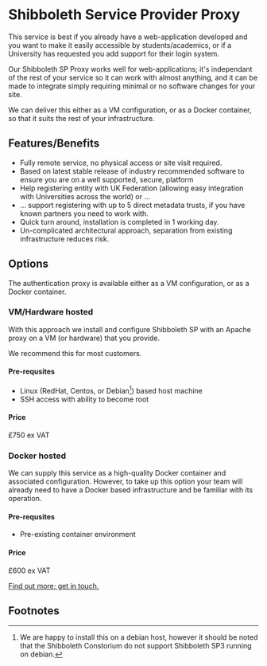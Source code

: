 # Shibboleth Service Provider Proxy

This service is best if you already have a web-application developed and you
want to make it easily accessible by students/academics, or if a University has
requested you add support for their login system.

Our Shibboleth SP Proxy works well for web-applications; it's independant of
the rest of your service so it can work with almost anything, and it can be
made to integrate simply requiring minimal or no software changes for your
site.

We can deliver this either as a VM configuration, or as a Docker container, so
that it suits the rest of your infrastructure.

## Features/Benefits

* Fully remote service, no physical access or site visit required.
* Based on latest stable release of industry recommended software to ensure you are on a well supported, secure, platform
* Help registering entity with UK Federation (allowing easy integration with Universities across the world)  or ...
* ... support registering with up to 5 direct metadata trusts, if you have known partners you need to work with.
* Quick turn around, installation is completed in 1 working day.
* Un-complicated architectural approach, separation from existing infrastructure reduces risk.

## Options

The authentication proxy is available either as a VM configuration, or as a
Docker container.

### VM/Hardware hosted

With this approach we install and configure Shibboleth SP with an Apache proxy
on a VM (or hardware) that you provide.

We recommend this for most customers.

#### Pre-requsites

* Linux (RedHat, Centos, or Debian[^1]) based host machine
* SSH access with ability to become root

#### Price

£750 ex VAT

### Docker hosted

We can supply this service as a high-quality Docker container and associated
configuration. However, to take up this option your team will already need to
have a Docker based infrastructure and be familiar with its operation.

#### Pre-requsites

* Pre-existing container environment

#### Price

£600 ex VAT

[Find out more; get in touch.](/contact/)

## Footnotes

[^1]: We are happy to install this on a debian host, however it should be noted that the Shibboleth Constorium do not support Shibboleth SP3 running on debian.

